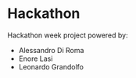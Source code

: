 # Hackathon
Hackathon week project powered by:  
<ul>
  <li>Alessandro Di Roma</li>
  <li>Enore Lasi</li>
  <li>Leonardo Grandolfo</li>
  <liFrancesco Carenvali</li>
</ul>
